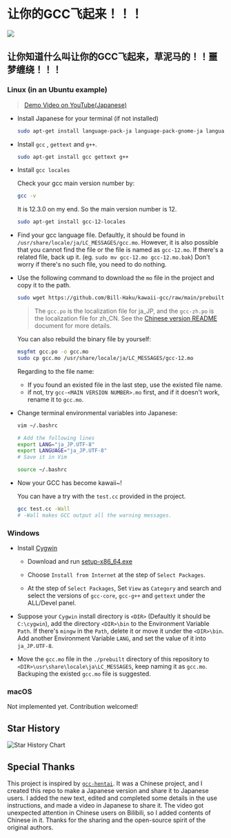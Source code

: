 # 让你的GCC飞起来！！！
![](https://count.getloli.com/get/@JoyinJoester.github.Let-your-GCC-fly-)

## 让你知道什么叫让你的GCC飞起来，草泥马的！！噩梦缠绕！！！
### Linux (in an Ubuntu example)

> [Demo Video on YouTube(Japanese)](https://youtu.be/ASWBU8HhvY0)

- Install Japanese for your terminal (if not installed)

    ```bash
    sudo apt-get install language-pack-ja language-pack-gnome-ja language-pack-ja-base language-pack-gnome-ja-base
    ```

- Install `gcc` ,  `gettext` and `g++`.

    ```bash
    sudo apt-get install gcc gettext g++
    ```

- Install `gcc locales`

    Check your gcc main version number by:

    ```bash
    gcc -v
    ```

    It is 12.3.0 on my end. So the main version number is 12.

    ```bash
    sudo apt-get install gcc-12-locales
    ```

- Find your gcc language file. Defaultly, it should be found in `/usr/share/locale/ja/LC_MESSAGES/gcc.mo`. However, it is also possible that you cannot find the file or the file is named as `gcc-12.mo`. If there's a related file, back up it. (eg. `sudo mv gcc-12.mo gcc-12.mo.bak`) Don't worry if there's no such file, you need to do nothing.

- Use the following command to download the `mo` file in the project and copy it to the path.

    ```bash
    sudo wget https://github.com/Bill-Haku/kawaii-gcc/raw/main/prebuilt/gcc.mo -O /usr/share/locale/ja/LC_MESSAGES/gcc-12.mo
    ```

    > The `gcc.po` is the localization file for ja_JP, and the `gcc-zh.po` is the localization file for zh_CN. See the [Chinese version README](./README-zh.md) document for more details.

    You can also rebuild the binary file by yourself:

    ```bash
    msgfmt gcc.po -o gcc.mo
    sudo cp gcc.mo /usr/share/locale/ja/LC_MESSAGES/gcc-12.mo
    ```

    Regarding to the file name:

    - If you found an existed file in the last step, use the existed file name.
    - if not, try `gcc-<MAIN VERSION NUMBER>.mo` first, and if it doesn't work, rename it to `gcc.mo`.

- Change terminal environmental variables into Japanese:

    ```bash
    vim ~/.bashrc
    
    # Add the following lines
    export LANG="ja_JP.UTF-8"
    export LANGUAGE="ja_JP.UTF-8"
    # Save it in Vim

    source ~/.bashrc
    ```

- Now your GCC has become kawaii~!

    You can have a try with the `test.cc` provided in the project.

    ```bash
    gcc test.cc -Wall
    # -Wall makes GCC output all the warning messages.
    ```

### Windows

- Install [Cygwin](https://www.cygwin.com)

    - Download and run [setup-x86_64.exe](https://www.cygwin.com/setup-x86_64.exe)

    - Choose `Install from Internet` at the step of `Select Packages`.

    - At the step of `Select Packages`, Set `View` as `Category` and search and select the versions of `gcc-core`, `gcc-g++` and `gettext` under the ALL/Devel panel.

- Suppose your `Cygwin` install directory is `<DIR>` (Defaultly it should be `C:\cygwin`), add the directory `<DIR>\bin` to the Environment Variable `Path`. If there's `mingw` in the `Path`, delete it or move it under the `<DIR>\bin`. Add another Environment Variable `LANG`, and set the value of it into `ja_JP.UTF-8`.

- Move the `gcc.mo` file in the `./prebuilt` directory of this repository to `<DIR>\usr\share\locale\ja\LC_MESSAGES`, keep naming it as `gcc.mo`. Backuping the existed `gcc.mo` file is suggested.

### macOS

Not implemented yet. Contribution welcomed!

## Star History

![Star History Chart](https://api.star-history.com/svg?repos=Bill-Haku/kawaii-gcc&type=Date)

## Special Thanks

This project is inspired by [`gcc-hentai`](https://github.com/Mosklia/gcc-hentai). It was a Chinese project, and I created this repo to make a Japanese version and share it to Japanese users. I added the new text, edited and completed some details in the use instructions, and made a video in Japanese to share it. The video got unexpected attention in Chinese users on Bilibili, so I added contents of Chinese in it. Thanks for the sharing and the open-source spirit of the original authors.
